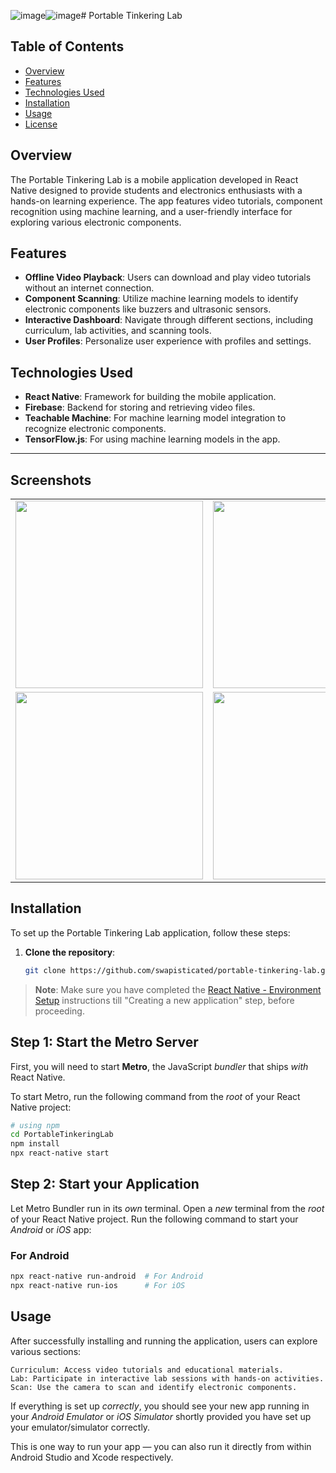 ![image](https://github.com/user-attachments/assets/93361724-65a3-4e4f-bc3f-5e6ba8260c10)![image](https://github.com/user-attachments/assets/77dbd378-8934-4208-babb-a5eab83a0a2e)# Portable Tinkering Lab

## Table of Contents
- [Overview](#overview)
- [Features](#features)
- [Technologies Used](#technologies-used)
- [Installation](#installation)
- [Usage](#usage)
- [License](#license)

## Overview
The Portable Tinkering Lab is a mobile application developed in React Native designed to provide students and electronics enthusiasts with a hands-on learning experience. The app features video tutorials, component recognition using machine learning, and a user-friendly interface for exploring various electronic components.

## Features
- **Offline Video Playback**: Users can download and play video tutorials without an internet connection.
- **Component Scanning**: Utilize machine learning models to identify electronic components like buzzers and ultrasonic sensors.
- **Interactive Dashboard**: Navigate through different sections, including curriculum, lab activities, and scanning tools.
- **User Profiles**: Personalize user experience with profiles and settings.

## Technologies Used
- **React Native**: Framework for building the mobile application.
- **Firebase**: Backend for storing and retrieving video files.
- **Teachable Machine**: For machine learning model integration to recognize electronic components.
- **TensorFlow.js**: For using machine learning models in the app.

--- 
## Screenshots
<table>
  <tr>
    <td><img src="https://github.com/user-attachments/assets/ef03c3bb-e059-4693-b623-c798103a6bc9" width="300"/></td>
    <td><img src="https://github.com/user-attachments/assets/157c9a67-8cd2-4225-a6d1-b3c849fc1eb7" width="300"/></td>
  </tr>
  <tr>
    <td><img src="https://github.com/user-attachments/assets/6e2a729e-628e-42ae-9d2f-b753ac980527" width="300"/></td>
    <td><img src="https://github.com/user-attachments/assets/a5918664-c66a-4104-9f68-e7ebe04dcb5b" width="300"/></td>
  </tr>
</table>

## Installation
To set up the Portable Tinkering Lab application, follow these steps:

1. **Clone the repository**:
   
   ```bash
   git clone https://github.com/swapisticated/portable-tinkering-lab.git
   

>**Note**: Make sure you have completed the [React Native - Environment Setup](https://reactnative.dev/docs/environment-setup) instructions till "Creating a new application" step, before proceeding.

## Step 1: Start the Metro Server

First, you will need to start **Metro**, the JavaScript _bundler_ that ships _with_ React Native.

To start Metro, run the following command from the _root_ of your React Native project:

```bash
# using npm
cd PortableTinkeringLab
npm install
npx react-native start

```

## Step 2: Start your Application

Let Metro Bundler run in its _own_ terminal. Open a _new_ terminal from the _root_ of your React Native project. Run the following command to start your _Android_ or _iOS_ app:

### For Android

```bash
npx react-native run-android  # For Android
npx react-native run-ios      # For iOS

```

## Usage

After successfully installing and running the application, users can explore various sections:

    Curriculum: Access video tutorials and educational materials.
    Lab: Participate in interactive lab sessions with hands-on activities.
    Scan: Use the camera to scan and identify electronic components.

If everything is set up _correctly_, you should see your new app running in your _Android Emulator_ or _iOS Simulator_ shortly provided you have set up your emulator/simulator correctly.

This is one way to run your app — you can also run it directly from within Android Studio and Xcode respectively.


